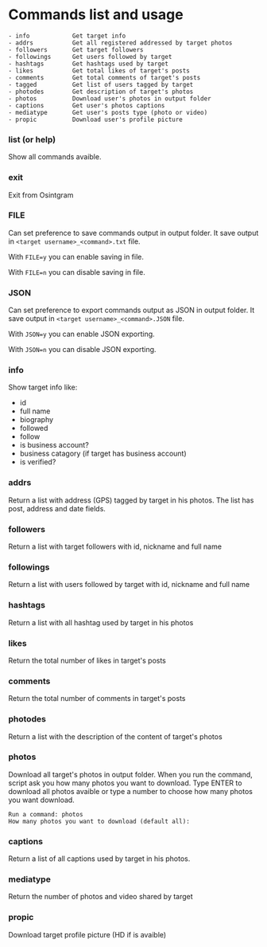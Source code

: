 # Commands list and usage
```
- info            Get target info
- addrs           Get all registered addressed by target photos
- followers       Get target followers
- followings      Get users followed by target
- hashtags        Get hashtags used by target
- likes           Get total likes of target's posts
- comments        Get total comments of target's posts
- tagged          Get list of users tagged by target
- photodes        Get description of target's photos
- photos          Download user's photos in output folder
- captions        Get user's photos captions
- mediatype       Get user's posts type (photo or video)
- propic          Download user's profile picture

```

### list (or help)
Show all commands avaible.

### exit
Exit from Osintgram

### FILE
Can set preference to save commands output in output folder. It save output in `<target username>_<command>.txt` file.

With `FILE=y` you can enable saving in file.

With `FILE=n` you can disable saving in file.

### JSON
Can set preference to export commands output as JSON in output folder. It save output in `<target username>_<command>.JSON` file.

With `JSON=y` you can enable JSON exporting.

With `JSON=n` you can disable JSON exporting.

### info
Show target info like:
- id
- full name
- biography
- followed
- follow
- is business account?
- business catagory (if target has business account)
- is verified?

### addrs
Return a list with address (GPS) tagged by target in his photos.
The list has post, address and date fields.

### followers
Return a list with target followers with id, nickname and full name

### followings
Return a list with users followed by target with id, nickname and full name

### hashtags
Return a list with all hashtag used by target in his photos

### likes
Return the total number of likes in target's posts

### comments
Return the total number of comments in target's posts

### photodes
Return a list with the description of the content of target's photos

### photos
Download all target's photos in output folder.
When you run the command, script ask you how many photos you want to download. 
Type ENTER to download all photos avaible or type a number to choose how many photos you want download.
```
Run a command: photos
How many photos you want to download (default all):
```

### captions 
Return a list of all captions used by target in his photos.

### mediatype
Return the number of photos and video shared by target

### propic
Download target profile picture (HD if is avaible)





